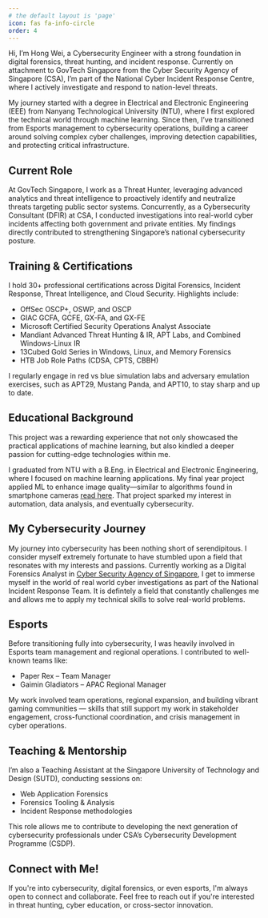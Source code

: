 ```yaml
---
# the default layout is 'page'
icon: fas fa-info-circle
order: 4
---
```


Hi, I’m Hong Wei, a Cybersecurity Engineer with a strong foundation in digital forensics, threat hunting, and incident response. Currently on attachment to GovTech Singapore from the Cyber Security Agency of Singapore (CSA), I’m part of the National Cyber Incident Response Centre, where I actively investigate and respond to nation-level threats.

My journey started with a degree in Electrical and Electronic Engineering (EEE) from Nanyang Technological University (NTU), where I first explored the technical world through machine learning. Since then, I’ve transitioned from Esports management to cybersecurity operations, building a career around solving complex cyber challenges, improving detection capabilities, and protecting critical infrastructure.

## Current Role

At GovTech Singapore, I work as a Threat Hunter, leveraging advanced analytics and threat intelligence to proactively identify and neutralize threats targeting public sector systems. Concurrently, as a Cybersecurity Consultant (DFIR) at CSA, I conducted investigations into real-world cyber incidents affecting both government and private entities. My findings directly contributed to strengthening Singapore’s national cybersecurity posture.

## Training & Certifications

I hold 30+ professional certifications across Digital Forensics, Incident Response, Threat Intelligence, and Cloud Security. Highlights include:

- OffSec OSCP+, OSWP, and OSCP
- GIAC GCFA, GCFE, GX-FA, and GX-FE
- Microsoft Certified Security Operations Analyst Associate
- Mandiant Advanced Threat Hunting & IR, APT Labs, and Combined Windows-Linux IR
- 13Cubed Gold Series in Windows, Linux, and Memory Forensics
- HTB Job Role Paths (CDSA, CPTS, CBBH)

I regularly engage in red vs blue simulation labs and adversary emulation exercises, such as APT29, Mustang Panda, and APT10, to stay sharp and up to date.

## Educational Background

This project was a rewarding experience that not only showcased the practical applications of machine learning, but also kindled a deeper passion for cutting-edge technologies within me.

I graduated from NTU with a B.Eng. in Electrical and Electronic Engineering, where I focused on machine learning applications. My final year project applied ML to enhance image quality—similar to algorithms found in smartphone cameras [read here](https://dr.ntu.edu.sg/handle/10356/166940). That project sparked my interest in automation, data analysis, and eventually cybersecurity.

## My Cybersecurity Journey

My journey into cybersecurity has been nothing short of serendipitous. I consider myself extremely fortunate to have stumbled upon a field that resonates with my interests and passions. Currently working as a Digital Forensics Analyst in [Cyber Security Agency of Singapore](https://www.csa.gov.sg/), I get to immerse myself in the world of real world cyber investigations as part of the National Incident Response Team. It is defintely a field that constantly challenges me and allows me to apply my technical skills to solve real-world problems.

## Esports

Before transitioning fully into cybersecurity, I was heavily involved in Esports team management and regional operations. I contributed to well-known teams like:

- Paper Rex – Team Manager
- Gaimin Gladiators – APAC Regional Manager

My work involved team operations, regional expansion, and building vibrant gaming communities — skills that still support my work in stakeholder engagement, cross-functional coordination, and crisis management in cyber operations.

## Teaching & Mentorship

I’m also a Teaching Assistant at the Singapore University of Technology and Design (SUTD), conducting sessions on:

- Web Application Forensics
- Forensics Tooling & Analysis
- Incident Response methodologies

This role allows me to contribute to developing the next generation of cybersecurity professionals under CSA’s Cybersecurity Development Programme (CSDP).

## Connect with Me!

If you're into cybersecurity, digital forensics, or even esports, I'm always open to connect and collaborate. Feel free to reach out if you're interested in threat hunting, cyber education, or cross-sector innovation.
